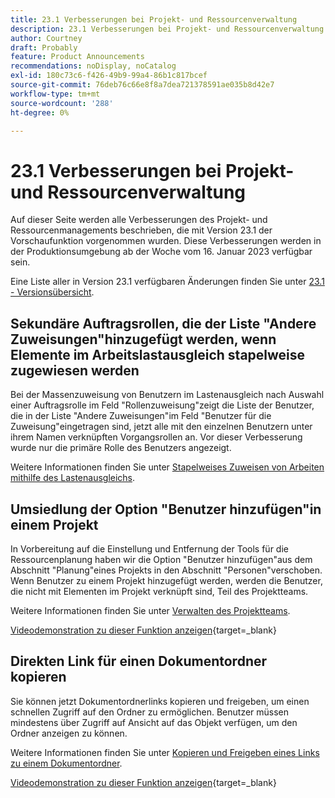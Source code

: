 ```yaml
---
title: 23.1 Verbesserungen bei Projekt- und Ressourcenverwaltung
description: 23.1 Verbesserungen bei Projekt- und Ressourcenverwaltung
author: Courtney
draft: Probably
feature: Product Announcements
recommendations: noDisplay, noCatalog
exl-id: 180c73c6-f426-49b9-99a4-86b1c817bcef
source-git-commit: 76deb76c66e8f8a7dea721378591ae035b8d42e7
workflow-type: tm+mt
source-wordcount: '288'
ht-degree: 0%

---
```


# 23.1 Verbesserungen bei Projekt- und Ressourcenverwaltung

Auf dieser Seite werden alle Verbesserungen des Projekt- und Ressourcenmanagements beschrieben, die mit Version 23.1 der Vorschaufunktion vorgenommen wurden. Diese Verbesserungen werden in der Produktionsumgebung ab der Woche vom 16. Januar 2023 verfügbar sein.

Eine Liste aller in Version 23.1 verfügbaren Änderungen finden Sie unter [23.1 - Versionsübersicht](/help/quicksilver/product-announcements/product-releases/23.1-release-activity/23-1-release-overview.md).

## Sekundäre Auftragsrollen, die der Liste &quot;Andere Zuweisungen&quot;hinzugefügt werden, wenn Elemente im Arbeitslastausgleich stapelweise zugewiesen werden

Bei der Massenzuweisung von Benutzern im Lastenausgleich nach Auswahl einer Auftragsrolle im Feld &quot;Rollenzuweisung&quot;zeigt die Liste der Benutzer, die in der Liste &quot;Andere Zuweisungen&quot;im Feld &quot;Benutzer für die Zuweisung&quot;eingetragen sind, jetzt alle mit den einzelnen Benutzern unter ihrem Namen verknüpften Vorgangsrollen an. Vor dieser Verbesserung wurde nur die primäre Rolle des Benutzers angezeigt.

Weitere Informationen finden Sie unter [Stapelweises Zuweisen von Arbeiten mithilfe des Lastenausgleichs](/help/quicksilver/resource-mgmt/workload-balancer/assign-work-in-workload-balancer-in-bulk.md).

## Umsiedlung der Option &quot;Benutzer hinzufügen&quot;in einem Projekt

In Vorbereitung auf die Einstellung und Entfernung der Tools für die Ressourcenplanung haben wir die Option &quot;Benutzer hinzufügen&quot;aus dem Abschnitt &quot;Planung&quot;eines Projekts in den Abschnitt &quot;Personen&quot;verschoben. Wenn Benutzer zu einem Projekt hinzugefügt werden, werden die Benutzer, die nicht mit Elementen im Projekt verknüpft sind, Teil des Projektteams.

Weitere Informationen finden Sie unter [Verwalten des Projektteams](/help/quicksilver/manage-work/projects/planning-a-project/manage-project-team.md).

[Videodemonstration zu dieser Funktion anzeigen](https://video.tv.adobe.com/v/3412443/){target=_blank}

## Direkten Link für einen Dokumentordner kopieren

Sie können jetzt Dokumentordnerlinks kopieren und freigeben, um einen schnellen Zugriff auf den Ordner zu ermöglichen. Benutzer müssen mindestens über Zugriff auf Ansicht auf das Objekt verfügen, um den Ordner anzeigen zu können.

Weitere Informationen finden Sie unter [Kopieren und Freigeben eines Links zu einem Dokumentordner](/help/quicksilver/documents/managing-documents/copy-a-doc-folder-url.md).

[Videodemonstration zu dieser Funktion anzeigen](https://video.tv.adobe.com/v/3412385/){target=_blank}
